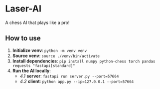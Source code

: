 # Laser-AI
A chess AI that plays like a pro!

## How to use
1. **Initialize venv**: `python -m venv venv`
2. **Source venv**: `source ./venv/bin/activate`
3. **Install dependencies**: `pip install numpy python-chess torch pandas requests "fastapi[standard]"`
4. **Run the AI locally**:
    * _4.1_ **server**: `fastapi run server.py --port=57664`
    * _4.2_ **client**: `python app.py --ip=127.0.0.1 --port=57664`

